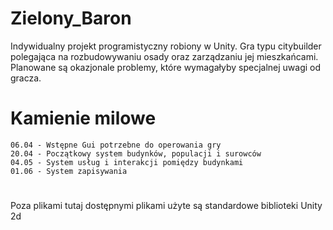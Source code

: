 # Zielony_Baron
Indywidualny projekt programistyczny robiony w Unity.
Gra typu citybuilder polegająca na rozbudowywaniu osady oraz zarządzaniu jej mieszkańcami. Planowane są okazjonale problemy, które wymagałyby specjalnej uwagi od gracza.
# Kamienie milowe
    06.04 - Wstępne Gui potrzebne do operowania gry
    20.04 - Początkowy system budynków, populacji i surowców
    04.05 - System usług i interakcji pomiędzy budynkami
    01.06 - System zapisywania
# 
Poza plikami tutaj dostępnymi plikami użyte są standardowe biblioteki Unity 2d
